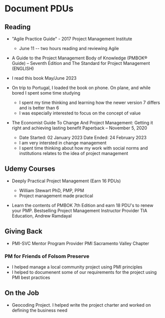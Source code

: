 
# Document PDUs

## Reading 
- "Agile Practice Guide"  - 2017  Project Management Institute 
   - June 11  -- two hours reading and reviewing Agile 

- A Guide to the Project Management Body of Knowledge (PMBOK® Guide) – Seventh Edition and The Standard for Project Management (ENGLISH)

 - I read this book May/June 2023
 - On trip to Portugal, I loaded the book on phone. On plane, and while bored I spent some time studying
    - I spent my time thinking and learning how the newer version 7 differs and is better than 6
    - I was especially interested to focus on the concept of value


- The Economist Guide To Change And Project Management: Getting it right and achieving lasting benefit Paperback – November 5, 2020

   - Date Started: 02 January 2023 Date Ended: 24 February 2023
   - I am very intersted in change management 
   - I spent time thinking about how my work with social norms and institutions relates to the idea of project management 


## Udemy Courses 
- Deeply Practical Project Management (Earn 16 PDUs)
   - William Stewart PhD, PMP, PPM
   - Project management made practical

- Learn the contents of PMBOK 7th Edition and earn 18 PDU's to renew your PMP. Bestselling Project Management Instructor Provider TIA Education, Andrew Ramdayal

## Giving Back 

 - PMI-SVC Mentor Program Provider PMI Sacramento Valley Chapter

### PM for Friends of Folsom Preserve 
- I helped manage a local community project using PMI principles
- I helped to documenent some of our requirements for the project using PMI best practices 


## On the Job 

- Geocoding Project.  I helped write the project charter and worked on defining the business need 